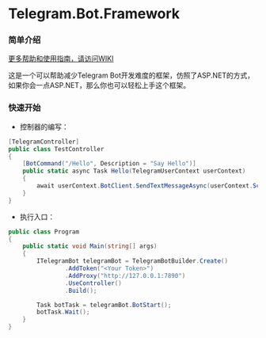 # Telegram.Bot.Framework

### 简单介绍

[更多帮助和使用指南，请访问WIKI](https://github.com/sokushu/Telegram.Bot.Net/wiki)

这是一个可以帮助减少Telegram Bot开发难度的框架，仿照了ASP.NET的方式，如果你会一点ASP.NET，那么你也可以轻松上手这个框架。

### 快速开始

* 控制器的编写：

```csharp
[TelegramController]
public class TestController
{
    [BotCommand("/Hello", Description = "Say Hello")]
    public static async Task Hello(TelegramUserContext userContext)
    {
        await userContext.BotClient.SendTextMessageAsync(userContext.ScopeChatID, "Hello");
    }
}
```

* 执行入口：

```csharp
public class Program
{
    public static void Main(string[] args)
    {
        ITelegramBot telegramBot = TelegramBotBuilder.Create()
                .AddToken("<Your Token>")
                .AddProxy("http://127.0.0.1:7890")
                .UseController()
                .Build();

        Task botTask = telegramBot.BotStart();
        botTask.Wait();
    }
}
```